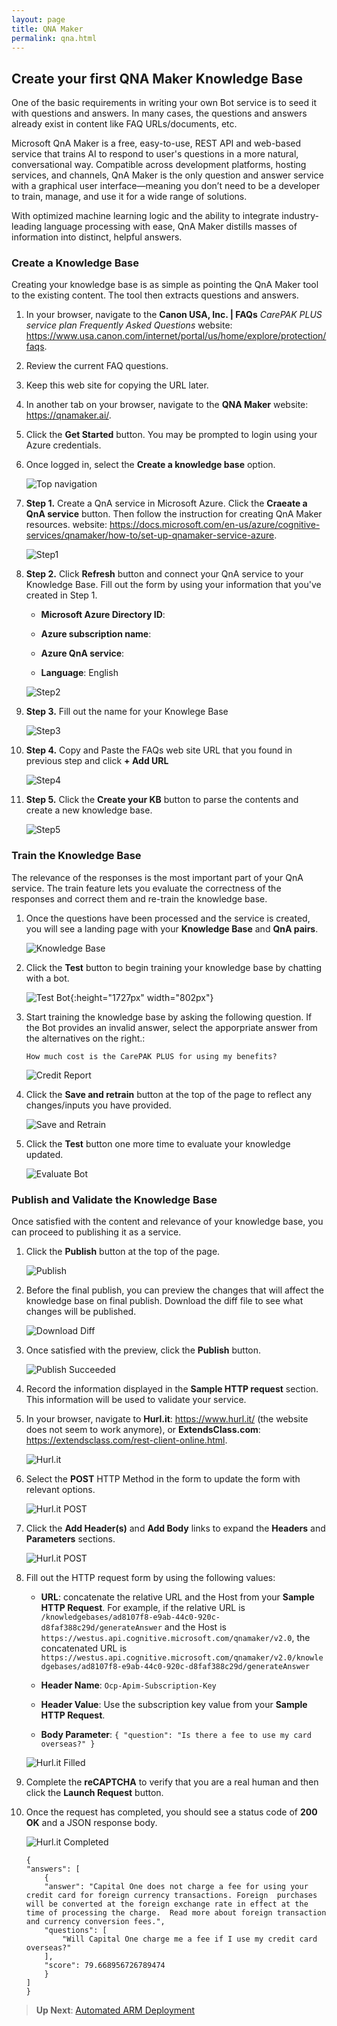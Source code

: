 ```yaml
---
layout: page
title: QNA Maker
permalink: qna.html
---
```


## Create your first QNA Maker Knowledge Base

One of the basic requirements in writing your own Bot service is to seed it with questions and answers. In many cases, the questions and answers already exist in content like FAQ URLs/documents, etc.

Microsoft QnA Maker is a free, easy-to-use, REST API and web-based service that trains AI to respond to user's questions in a more natural, conversational way. Compatible across development platforms, hosting services, and channels, QnA Maker is the only question and answer service with a graphical user interface—meaning you don’t need to be a developer to train, manage, and use it for a wide range of solutions.

With optimized machine learning logic and the ability to integrate industry-leading language processing with ease, QnA Maker distills masses of information into distinct, helpful answers.

### Create a Knowledge Base

Creating your knowledge base is as simple as pointing the QnA Maker tool to the existing content. The tool then extracts questions and answers.

1. In your browser, navigate to the **Canon USA, Inc. | FAQs** *CarePAK PLUS service plan Frequently Asked Questions* website: <https://www.usa.canon.com/internet/portal/us/home/explore/protection/faqs>.

1. Review the current FAQ questions.

1. Keep this web site for copying the URL later.

1. In another tab on your browser, navigate to the **QNA Maker** website: <https://qnamaker.ai/>.

1. Click the **Get Started** button. You may be prompted to login using your Azure credentials.

1. Once logged in, select the **Create a knowledge base** option.

    ![Top navigation](./resources/mykbservice.png)

1. **Step 1.** Create a QnA service in Microsoft Azure. Click the **Craeate a QnA service** button. Then follow the instruction for creating QnA Maker resources. website: <https://docs.microsoft.com/en-us/azure/cognitive-services/qnamaker/how-to/set-up-qnamaker-service-azure>.

    ![Step1](./resources/mykbservice-step1.png)

1. **Step 2.** Click **Refresh** button and connect your QnA service to your Knowledge Base. Fill out the form by using your information that you've created in Step 1.

    - **Microsoft Azure Directory ID**:

    - **Azure subscription name**:

    - **Azure QnA service**:

    - **Language**: English

    ![Step2](./resources/mykbservice-step2.png)

1. **Step 3.** Fill out the name for your Knowlege Base

    ![Step3](./resources/mykbservice-step3.png)

1. **Step 4.** Copy and Paste the FAQs web site URL that you found in previous step and click **+ Add URL**

    ![Step4](./resources/mykbservice-step4.png)

1. **Step 5.** Click the **Create your KB** button to parse the contents and create a new knowledge base.

    ![Step5](./resources/mykbservice-step5.png)


### Train the Knowledge Base

The relevance of the responses is the most important part of your QnA service. The train feature lets you evaluate the correctness of the responses and correct them and re-train the knowledge base.

1. Once the questions have been processed and the service is created, you will see a landing page with your **Knowledge Base** and **QnA pairs**.

    ![Knowledge Base](./resources/qnapairs.png)

1. Click the **Test** button to begin training your knowledge base by chatting with a bot.

    ![Test Bot](./resources/testbotstart.png){:height="1727px" width="802px"}


1. Start training the knowledge base by asking the following question. If the Bot provides an invalid answer, select the apporpriate answer from the alternatives on the right.:

    ```
    How much cost is the CarePAK PLUS for using my benefits?
    ```

    ![Credit Report](./resources/testbot-creditreport.png)

1. Click the **Save and retrain** button at the top of the page to reflect any changes/inputs you have provided.

    ![Save and Retrain](./resources/kbsaveretrain.png)

1. Click the **Test** button one more time to evaluate your knowledge updated.

    ![Evaluate Bot](./resources/testbot-improved.png)

### Publish and Validate the Knowledge Base

Once satisfied with the content and relevance of your knowledge base, you can proceed to publishing it as a service.


1. Click the **Publish** button at the top of the page.

    ![Publish](./resources/kbpublish.png)

1. Before the final publish, you can preview the changes that will affect the knowledge base on final publish. Download the diff file to see what changes will be published.

    ![Download Diff](./resources/kbdownloaddiff.png)

1. Once satisfied with the preview, click the **Publish** button.

    ![Publish Succeeded](./resources/kbsuccess.png)

1. Record the information displayed in the **Sample HTTP request** section. This information will be used to validate your service.

1. In your browser, navigate to **Hurl.it**: <https://www.hurl.it/> (the website does not seem to work anymore), or **ExtendsClass.com**: <https://extendsclass.com/rest-client-online.html>.

    ![Hurl.it](./resources/hurlit.png)

1. Select the **POST** HTTP Method in the form to update the form with relevant options.

    ![Hurl.it POST](./resources/hurlit-post.png)

1. Click the **Add Header(s)** and **Add Body** links to expand the **Headers** and **Parameters** sections.

    ![Hurl.it POST](./resources/hurlit-expanded.png)

1. Fill out the HTTP request form by using the following values:
    
    - **URL**: concatenate the relative URL and the Host from your **Sample HTTP Request**. For example, if the relative URL is ``/knowledgebases/ad8107f8-e9ab-44c0-920c-d8faf388c29d/generateAnswer`` and the Host is ``https://westus.api.cognitive.microsoft.com/qnamaker/v2.0``, the concatenated URL is ``https://westus.api.cognitive.microsoft.com/qnamaker/v2.0/knowledgebases/ad8107f8-e9ab-44c0-920c-d8faf388c29d/generateAnswer``

    - **Header Name**: ``Ocp-Apim-Subscription-Key``

    - **Header Value**: Use the subscription key value from your **Sample HTTP Request**.

    - **Body Parameter**: ``{ "question": "Is there a fee to use my card overseas?" }``

    ![Hurl.it Filled](./resources/hurlit-filled.png)

1. Complete the **reCAPTCHA** to verify that you are a real human and then click the **Launch Request** button.

1. Once the request has completed, you should see a status code of **200 OK** and a JSON response body.

    ![Hurl.it Completed](./resources/hurlit-completed.png)

    ```
    {
    "answers": [
        {
        "answer": "Capital One does not charge a fee for using your credit card for foreign currency transactions. Foreign  purchases will be converted at the foreign exchange rate in effect at the time of processing the charge.  Read more about foreign transaction and currency conversion fees.",
        "questions": [
            "Will Capital One charge me a fee if I use my credit card overseas?"
        ],
        "score": 79.668956726789474
        }
    ]
    }
    ```

> **Up Next**: [Automated ARM Deployment](arm.html)
